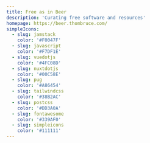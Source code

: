 ```yaml
---
title: Free as in Beer
description: 'Curating free software and resources'
homepage: https://beer.thombruce.com/
simpleIcons:
  - slug: jamstack
    color: '#F0047F'
  - slug: javascript
    color: '#F7DF1E'
  - slug: vuedotjs
    color: '#4FC08D'
  - slug: nuxtdotjs
    color: '#00C58E'
  - slug: pug
    color: '#A86454'
  - slug: tailwindcss
    color: '#38B2AC'
  - slug: postcss
    color: '#DD3A0A'
  - slug: fontawesome
    color: '#339AF0'
  - slug: simpleicons
    color: '#111111'
---
```

